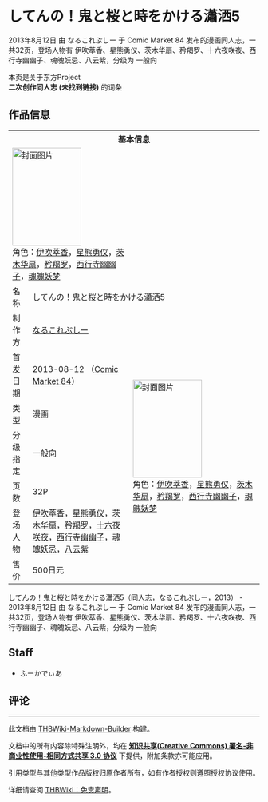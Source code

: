 # してんの！鬼と桜と時をかける瀟洒5

<!-- source html: G:\repos\THBWiki-Markdown-Builder\THBWikiMarkdown\Temp\main\3\35\ns0%3A%E3%81%97%E3%81%A6%E3%82%93%E3%81%AE%EF%BC%81%E9%AC%BC%E3%81%A8%E6%A1%9C%E3%81%A8%E6%99%82%E3%82%92%E3%81%8B%E3%81%91%E3%82%8B%E7%80%9F%E6%B4%925.html -->

2013年8月12日 由 なるこれぷしー 于 Comic Market 84 发布的漫画同人志，一共32页，登场人物有 伊吹萃香、星熊勇仪、茨木华扇、矜羯罗、十六夜咲夜、西行寺幽幽子、魂魄妖忌、八云紫，分级为 一般向

本页是关于东方Project  
 **二次创作同人志 (未找到链接)** 的词条

## 作品信息

<table><tbody><tr><th colspan="3">基本信息</th></tr><tr><td class="cover-artwork-mobile" colspan="2"><a href="./文件-してんの！鬼と桜と時をかける瀟洒5封面.jpg.md" class="image" title="封面图片"><img alt="封面图片" src="https://upload.thwiki.cc/thumb/a/a8/%E3%81%97%E3%81%A6%E3%82%93%E3%81%AE%EF%BC%81%E9%AC%BC%E3%81%A8%E6%A1%9C%E3%81%A8%E6%99%82%E3%82%92%E3%81%8B%E3%81%91%E3%82%8B%E7%80%9F%E6%B4%925%E5%B0%81%E9%9D%A2.jpg/138px-%E3%81%97%E3%81%A6%E3%82%93%E3%81%AE%EF%BC%81%E9%AC%BC%E3%81%A8%E6%A1%9C%E3%81%A8%E6%99%82%E3%82%92%E3%81%8B%E3%81%91%E3%82%8B%E7%80%9F%E6%B4%925%E5%B0%81%E9%9D%A2.jpg" decoding="async" loading="lazy" width="138" height="196" srcset="https://upload.thwiki.cc/thumb/a/a8/%E3%81%97%E3%81%A6%E3%82%93%E3%81%AE%EF%BC%81%E9%AC%BC%E3%81%A8%E6%A1%9C%E3%81%A8%E6%99%82%E3%82%92%E3%81%8B%E3%81%91%E3%82%8B%E7%80%9F%E6%B4%925%E5%B0%81%E9%9D%A2.jpg/208px-%E3%81%97%E3%81%A6%E3%82%93%E3%81%AE%EF%BC%81%E9%AC%BC%E3%81%A8%E6%A1%9C%E3%81%A8%E6%99%82%E3%82%92%E3%81%8B%E3%81%91%E3%82%8B%E7%80%9F%E6%B4%925%E5%B0%81%E9%9D%A2.jpg 1.5x, https://upload.thwiki.cc/thumb/a/a8/%E3%81%97%E3%81%A6%E3%82%93%E3%81%AE%EF%BC%81%E9%AC%BC%E3%81%A8%E6%A1%9C%E3%81%A8%E6%99%82%E3%82%92%E3%81%8B%E3%81%91%E3%82%8B%E7%80%9F%E6%B4%925%E5%B0%81%E9%9D%A2.jpg/277px-%E3%81%97%E3%81%A6%E3%82%93%E3%81%AE%EF%BC%81%E9%AC%BC%E3%81%A8%E6%A1%9C%E3%81%A8%E6%99%82%E3%82%92%E3%81%8B%E3%81%91%E3%82%8B%E7%80%9F%E6%B4%925%E5%B0%81%E9%9D%A2.jpg 2x" data-file-width="1000" data-file-height="1414"></a><div class="cover-char">角色：<a href="./伊吹萃香.md" title="伊吹萃香">伊吹萃香</a>，<a href="./星熊勇仪.md" title="星熊勇仪">星熊勇仪</a>，<a href="./茨木华扇.md" title="茨木华扇">茨木华扇</a>，<a href="./矜羯罗.md" title="矜羯罗">矜羯罗</a>，<a href="./西行寺幽幽子.md" title="西行寺幽幽子">西行寺幽幽子</a>，<a href="./魂魄妖梦.md" title="魂魄妖梦">魂魄妖梦</a></div></td>
</tr><tr><td class="label">名称</td><td colspan="2"> してんの！鬼と桜と時をかける瀟洒5 </td></tr><tr><td class="label">制作方</td><td><a href="./なるこれぷしー.md" title="なるこれぷしー">なるこれぷしー</a></td><td class="cover-artwork" rowspan="7" style="min-width:196px;"><a href="./文件-してんの！鬼と桜と時をかける瀟洒5封面.jpg.md" class="image" title="封面图片"><img alt="封面图片" src="https://upload.thwiki.cc/thumb/a/a8/%E3%81%97%E3%81%A6%E3%82%93%E3%81%AE%EF%BC%81%E9%AC%BC%E3%81%A8%E6%A1%9C%E3%81%A8%E6%99%82%E3%82%92%E3%81%8B%E3%81%91%E3%82%8B%E7%80%9F%E6%B4%925%E5%B0%81%E9%9D%A2.jpg/138px-%E3%81%97%E3%81%A6%E3%82%93%E3%81%AE%EF%BC%81%E9%AC%BC%E3%81%A8%E6%A1%9C%E3%81%A8%E6%99%82%E3%82%92%E3%81%8B%E3%81%91%E3%82%8B%E7%80%9F%E6%B4%925%E5%B0%81%E9%9D%A2.jpg" decoding="async" loading="lazy" width="138" height="196" srcset="https://upload.thwiki.cc/thumb/a/a8/%E3%81%97%E3%81%A6%E3%82%93%E3%81%AE%EF%BC%81%E9%AC%BC%E3%81%A8%E6%A1%9C%E3%81%A8%E6%99%82%E3%82%92%E3%81%8B%E3%81%91%E3%82%8B%E7%80%9F%E6%B4%925%E5%B0%81%E9%9D%A2.jpg/208px-%E3%81%97%E3%81%A6%E3%82%93%E3%81%AE%EF%BC%81%E9%AC%BC%E3%81%A8%E6%A1%9C%E3%81%A8%E6%99%82%E3%82%92%E3%81%8B%E3%81%91%E3%82%8B%E7%80%9F%E6%B4%925%E5%B0%81%E9%9D%A2.jpg 1.5x, https://upload.thwiki.cc/thumb/a/a8/%E3%81%97%E3%81%A6%E3%82%93%E3%81%AE%EF%BC%81%E9%AC%BC%E3%81%A8%E6%A1%9C%E3%81%A8%E6%99%82%E3%82%92%E3%81%8B%E3%81%91%E3%82%8B%E7%80%9F%E6%B4%925%E5%B0%81%E9%9D%A2.jpg/277px-%E3%81%97%E3%81%A6%E3%82%93%E3%81%AE%EF%BC%81%E9%AC%BC%E3%81%A8%E6%A1%9C%E3%81%A8%E6%99%82%E3%82%92%E3%81%8B%E3%81%91%E3%82%8B%E7%80%9F%E6%B4%925%E5%B0%81%E9%9D%A2.jpg 2x" data-file-width="1000" data-file-height="1414"></a><div class="cover-char">角色：<a href="./伊吹萃香.md" title="伊吹萃香">伊吹萃香</a>，<a href="./星熊勇仪.md" title="星熊勇仪">星熊勇仪</a>，<a href="./茨木华扇.md" title="茨木华扇">茨木华扇</a>，<a href="./矜羯罗.md" title="矜羯罗">矜羯罗</a>，<a href="./西行寺幽幽子.md" title="西行寺幽幽子">西行寺幽幽子</a>，<a href="./魂魄妖梦.md" title="魂魄妖梦">魂魄妖梦</a></div></td>
</tr><tr><td class="label">首发日期</td><td>2013-08-12&#160;（<a href="/展会作品列表?e=Comic+Market%2384">Comic Market 84</a>）</td></tr><tr><td class="label">类型</td><td>漫画</td></tr><tr><td class="label">分级指定</td><td>一般向</td></tr><tr><td class="label">页数</td><td>32P</td></tr><tr><td class="label">登场人物</td><td><a href="./伊吹萃香.md" title="伊吹萃香">伊吹萃香</a>，<a href="./星熊勇仪.md" title="星熊勇仪">星熊勇仪</a>，<a href="./茨木华扇.md" title="茨木华扇">茨木华扇</a>，<a href="./矜羯罗.md" title="矜羯罗">矜羯罗</a>，<a href="/%E5%8D%81%E5%85%AD%E5%A4%9C%E5%92%B2%E5%A4%9C" title="十六夜咲夜">十六夜咲夜</a>，<a href="./西行寺幽幽子.md" title="西行寺幽幽子">西行寺幽幽子</a>，<a href="./魂魄妖忌.md" title="魂魄妖忌">魂魄妖忌</a>，<a href="./八云紫.md" title="八云紫">八云紫</a></td></tr><tr><td class="label">售价</td><td>500日元</td></tr></tbody></table>

してんの！鬼と桜と時をかける瀟洒5（同人志，なるこれぷしー，2013） - 2013年8月12日 由 なるこれぷしー 于 Comic Market 84 发布的漫画同人志，一共32页，登场人物有 伊吹萃香、星熊勇仪、茨木华扇、矜羯罗、十六夜咲夜、西行寺幽幽子、魂魄妖忌、八云紫，分级为 一般向

## Staff
- ふーかでぃあ


## 评论




---

此文档由 [THBWiki-Markdown-Builder](https://github.com/Delsin-Yu/THBWiki-Markdown-Builder) 构建。

文档中的所有内容除特殊注明外，均在 [**知识共享(Creative Commons) 署名-非商业性使用-相同方式共享 3.0 协议**](https://creativecommons.org/licenses/by-sa/3.0/deed.zh-hans) 下提供，附加条款亦可能应用。

引用类型与其他类型作品版权归原作者所有，如有作者授权则遵照授权协议使用。

详细请查阅 [THBWiki：免责声明](https://thbwiki.cc/THBWiki:%E5%85%8D%E8%B4%A3%E5%A3%B0%E6%98%8E)。


